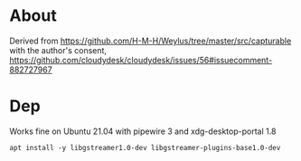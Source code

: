 # About

Derived from https://github.com/H-M-H/Weylus/tree/master/src/capturable with the author's consent, https://github.com/cloudydesk/cloudydesk/issues/56#issuecomment-882727967 

# Dep

Works fine on Ubuntu 21.04 with pipewire 3 and xdg-desktop-portal 1.8

`
apt install -y libgstreamer1.0-dev libgstreamer-plugins-base1.0-dev
`
